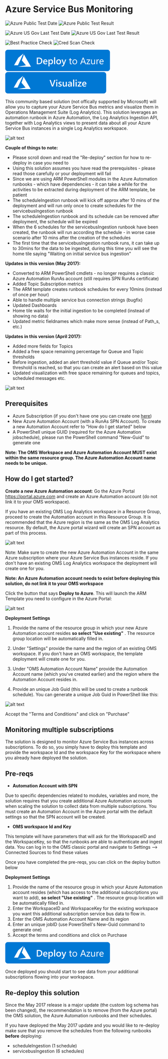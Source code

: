 # Azure Service Bus Monitoring

![Azure Public Test Date](https://azurequickstartsservice.blob.core.windows.net/badges/oms-servicebus-solution/PublicLastTestDate.svg)
![Azure Public Test Result](https://azurequickstartsservice.blob.core.windows.net/badges/oms-servicebus-solution/PublicDeployment.svg)

![Azure US Gov Last Test Date](https://azurequickstartsservice.blob.core.windows.net/badges/oms-servicebus-solution/FairfaxLastTestDate.svg)
![Azure US Gov Last Test Result](https://azurequickstartsservice.blob.core.windows.net/badges/oms-servicebus-solution/FairfaxDeployment.svg)

![Best Practice Check](https://azurequickstartsservice.blob.core.windows.net/badges/oms-servicebus-solution/BestPracticeResult.svg)
![Cred Scan Check](https://azurequickstartsservice.blob.core.windows.net/badges/oms-servicebus-solution/CredScanResult.svg)

[![Deploy to Azure](https://raw.githubusercontent.com/Azure/azure-quickstart-templates/master/1-CONTRIBUTION-GUIDE/images/deploytoazure.svg?sanitize=true)](https://portal.azure.com/#create/Microsoft.Template/uri/https%3A%2F%2Fraw.githubusercontent.com%2Fazure%2Fazure-quickstart-templates%2Fmaster%2Foms-servicebus-solution%2F%2Fazuredeploy.json)
[![Visualize](https://raw.githubusercontent.com/Azure/azure-quickstart-templates/master/1-CONTRIBUTION-GUIDE/images/visualizebutton.svg?sanitize=true)](http://armviz.io/#/?load=https%3A%2F%2Fraw.githubusercontent.com%2FAzure%2Fazure-quickstart-templates%2Fmaster%oms-servicebus-solution%2Fazuredeploy.json)

This community based solution (not offically supported by Microsoft) will allow
you to capture your Azure Service Bus metrics and visualize them in Operations
Management Suite (Log Analytics). This solution leverages an automation runbook
in Azure Automation, the Log Analytics Ingestion API, together with Log
Analytics views to present data about all your Azure Service Bus instances in a
single Log Analytics workspace.

![alt text](images/ServiceBusSolution.png "Solution View")

**Couple of things to note:**

- Please scroll down and read the "Re-deploy" section for how to re-deploy in
  case you need to
- Using this solution assumes you have read the prerequisites - please read
  those carefully or your deployment will fail
- Since we are using ARM PowerShell modules in the Azure Automation runbooks -
  which have dependencies - it can take a while for the activities to be
  extracted during deployment of the ARM template, be patient
- The scheduleIngestion runbook will kick off approx after 10 mins of the
  deployment and will run only once to create schedules for the
  servicebusIngestion runbook
- The scheduleIngestion runbook and its schedule can be removed after
  deployment, the schedule will be expired
- When the 6 schedules for the servicebusIngestion runbook have been created,
  the runbook will run according the schedule - in worse case scenario after 10
  mins after the creation of the schedules
- The first time that the servicebusIngestion runbook runs, it can take up to
  30mins for the data to be ingested, during this time you will see the home
  tile saying "Waiting on initial service bus ingestion"

**Updates in this version (May 2017):**

- Converted to ARM PowerShell cmdlets - no longer requires a classic Azure
  Automation RunAs account (still requires SPN RunAs certificate)
- Added Topic Subscription metrics
- The ARM template creates runbook schedules for every 10mins (instead of once
  per hour)
- Able to handle multiple service bus connection strings (bugfix)
- Updated Dashboards
- Home tile waits for the initial ingestion to be completed (instead of showing
  no data)
- Updated metric fieldnames which make more sense (instead of Path_s, etc.)

**Updates in this version (April 2017):**

- Added more fields for Topics
- Added a free space remaining percentage for Queue and Topic thresholds
- Before ingestion, added an alert threshold value if Queue and/or Topic
  threshold is reached, so that you can create an alert based on this value
- Updated visualization with free space remaining for queues and topics,
  scheduled messages etc.

![alt text](images/FreeSpaceAndAlertThreshold.png "Free space percentage and Alert Threshold")

## Prerequisites

- Azure Subscription (if you don't have one you can create one
  [here](https://azure.microsoft.com/en-us/free/))
- New Azure Automation Account (with a RunAs SPN Account). To create a new
  Automation Account refer to "How do I get started" below
- A PowerShell unique GUID (required for the Azure Automation jobschedule),
  please run the PowerShell command "New-Guid" to generate one

**Note: The OMS Workspace and Azure Automation Account MUST exist within the
same resource group. The Azure Automation Account name needs to be unique.**

## How do I get started?

**Create a new Azure Automation account**: Go the Azure Portal
https://portal.azure.com and create an Azure Automation account (do not link it
to your OMS workspace).

If you have an existing OMS Log Analytics workspace in a Resource Group, proceed
to create the Automation account in this Resource Group. It is recommended that
the Azure region is the same as the OMS Log Analytics resource. By default, the
Azure portal wizard will create an SPN account as part of this process.

![alt text](images/AAAccountSPN.png "SPN creation")

Note: Make sure to create the new Azure Automation Account in the same Azure
subscription where your Azure Service Bus instances reside. If you don't have an
existing OMS Log Analytics workspace the deployment will create one for you.

**Note: An Azure Automation account needs to exist before deploying this
solution, do not link it to your OMS workspace**

Click the button that says **Deploy to Azure**. This will launch the ARM
Template you need to configure in the Azure Portal:

![alt text](images/step3deploy.png "Deployment in the portal")

**Deployment Settings**

1. Provide the name of the resource group in which your new Azure Automation
   account resides **so select "Use existing"** . The resource group location
   will be automatically filled in.

2. Under "Settings" provide the name and the region of an existing OMS
   workspace. If you don't have an OMS workspace, the template deployment will
   create one for you.

3. Under "OMS Automation Account Name" provide the Automation Account name
   (which you've created earlier) and the region where the Automation Account
   resides in.

4. Provide an unique Job Guid (this will be used to create a runbook schedule).
   You can generate a unique Job Guid in PowerShell like this:

![alt text](images/NewGuid.png "Generate a new GUID in PowerShell")

Accept the "Terms and Conditions" and click on "Purchase"

## Monitoring multiple subscriptions

The solution is designed to monitor Azure Service Bus instances across
subscriptions. To do so, you simply have to deploy this template and provide the
workspace Id and the workspace Key for the workspace where you already have
deployed the solution.

## Pre-reqs

- **Automation Account with SPN**

Due to specific dependencies related to modules, variables and more, the
solution requires that you create additional Azure Automation accounts when
scaling the solution to collect data from multiple subscriptions. You must
create an Automation Account in the Azure portal with the default settings so
that the SPN account will be created.

- **OMS workspace Id and Key**

This template will have parameters that will ask for the WorkspaceID and the
WorkspaceKey, so that the runbooks are able to authenticate and ingest data. You
can log in to the OMS classic portal and navigate to Settings --> Connected
Sources to find these values

Once you have completed the pre-reqs, you can click on the deploy button below

**Deployment Settings**

1. Provide the name of the resource group in which your Azure Automation account
   resides (which has access to the additional subscriptions you want to add),
   **so select "Use existing"** . The resource group location will be
   automatically filled in.
2. Enter the WorkspaceID and WorkspaceKey for the existing workspace you want
   this additional subscription service bus data to flow in.
3. Enter the OMS Automation Account Name and its region
4. Enter an unique jobID (use PowerShell's New-Guid command to generate one)
5. Accept the terms and conditions and click on Purchase

[![Deploy to Azure](https://raw.githubusercontent.com/Azure/azure-quickstart-templates/master/1-CONTRIBUTION-GUIDE/images/deploytoazure.svg?sanitize=true)](https://portal.azure.com/#create/Microsoft.Template/uri/https%3A%2F%2Fraw.githubusercontent.com%2Fazure%2Fazure-quickstart-templates%2Fmaster%2Foms-servicebus-solution%2Fnestedtemplates%2FaddMultipleSubscriptions.json)

Once deployed you should start to see data from your additional subscriptions
flowing into your workspace.

## Re-deploy this solution

Since the May 2017 release is a major update (the custom log schema has been
changed), the recommendation is to remove (from the Azure portal) the OMS
solution, the Azure Automation runbooks and their schedules.

If you have deployed the May 2017 update and you would like to re-deploy make
sure that you remove the schedules from the following runbooks **before**
deploying:

- scheduleIngestion (1 schedule)
- servicebusIngestion (6 schedules)
